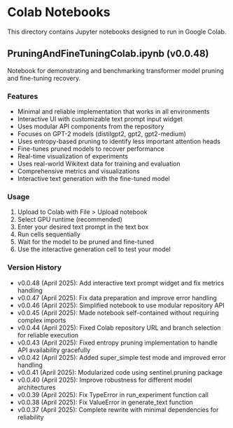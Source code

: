 # Colab Notebooks

This directory contains Jupyter notebooks designed to run in Google Colab.

## PruningAndFineTuningColab.ipynb (v0.0.48)

Notebook for demonstrating and benchmarking transformer model pruning and fine-tuning recovery.

### Features
- Minimal and reliable implementation that works in all environments
- Interactive UI with customizable text prompt input widget
- Uses modular API components from the repository
- Focuses on GPT-2 models (distilgpt2, gpt2, gpt2-medium)
- Uses entropy-based pruning to identify less important attention heads
- Fine-tunes pruned models to recover performance
- Real-time visualization of experiments
- Uses real-world Wikitext data for training and evaluation
- Comprehensive metrics and visualizations
- Interactive text generation with the fine-tuned model

### Usage
1. Upload to Colab with File > Upload notebook
2. Select GPU runtime (recommended)
3. Enter your desired text prompt in the text box
4. Run cells sequentially 
5. Wait for the model to be pruned and fine-tuned
6. Use the interactive generation cell to test your model

### Version History
- v0.0.48 (April 2025): Add interactive text prompt widget and fix metrics handling
- v0.0.47 (April 2025): Fix data preparation and improve error handling
- v0.0.46 (April 2025): Simplified notebook to use modular repository API
- v0.0.45 (April 2025): Made notebook self-contained without requiring complex imports
- v0.0.44 (April 2025): Fixed Colab repository URL and branch selection for reliable execution
- v0.0.43 (April 2025): Fixed entropy pruning implementation to handle API availability gracefully
- v0.0.42 (April 2025): Added super_simple test mode and improved error handling
- v0.0.41 (April 2025): Modularized code using sentinel.pruning package
- v0.0.40 (April 2025): Improve robustness for different model architectures
- v0.0.39 (April 2025): Fix TypeError in run_experiment function call
- v0.0.38 (April 2025): Fix ValueError in generate_text function
- v0.0.37 (April 2025): Complete rewrite with minimal dependencies for reliability